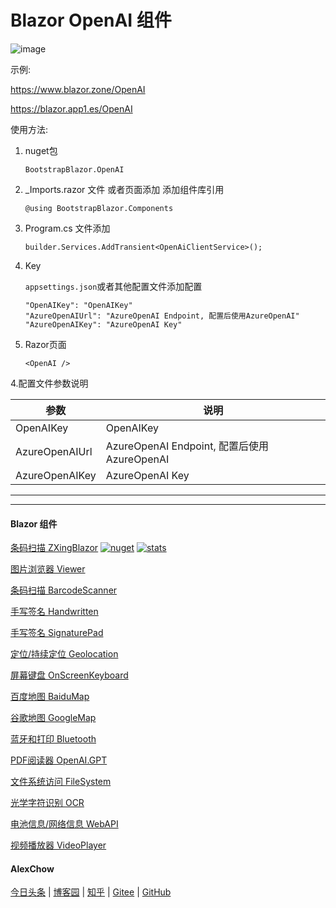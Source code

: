 # Blazor OpenAI 组件  

![image](https://user-images.githubusercontent.com/8428709/233230898-46dec124-cc61-4ffc-ba52-bd96da6e2b04.png)


示例:

https://www.blazor.zone/OpenAI

https://blazor.app1.es/OpenAI

使用方法:

1. nuget包

    ```
    BootstrapBlazor.OpenAI
    ```

2. _Imports.razor 文件 或者页面添加 添加组件库引用

    ```
    @using BootstrapBlazor.Components
    ```

3. Program.cs 文件添加

    ```
    builder.Services.AddTransient<OpenAiClientService>();
    ```

4. Key

    `appsettings.json`或者其他配置文件添加配置

    ```
    "OpenAIKey": "OpenAIKey"
    "AzureOpenAIUrl": "AzureOpenAI Endpoint, 配置后使用AzureOpenAI"
    "AzureOpenAIKey": "AzureOpenAI Key"
    ```

5. Razor页面

    ```
    <OpenAI />
    ```

4.配置文件参数说明 


|  参数   | 说明  |
|  ----  | ----  |
| OpenAIKey  | OpenAIKey |
| AzureOpenAIUrl  | AzureOpenAI Endpoint, 配置后使用AzureOpenAI |
| AzureOpenAIKey  | AzureOpenAI Key | 

---
 

---
#### Blazor 组件

[条码扫描 ZXingBlazor](https://www.nuget.org/packages/ZXingBlazor#readme-body-tab)
[![nuget](https://img.shields.io/nuget/v/ZXingBlazor.svg?style=flat-square)](https://www.nuget.org/packages/ZXingBlazor) 
[![stats](https://img.shields.io/nuget/dt/ZXingBlazor.svg?style=flat-square)](https://www.nuget.org/stats/packages/ZXingBlazor?groupby=Version)

[图片浏览器 Viewer](https://www.nuget.org/packages/BootstrapBlazor.Viewer#readme-body-tab)
  
[条码扫描 BarcodeScanner](Densen.Component.Blazor/BarcodeScanner.md)
   
[手写签名 Handwritten](Densen.Component.Blazor/Handwritten.md)

[手写签名 SignaturePad](https://www.nuget.org/packages/BootstrapBlazor.SignaturePad#readme-body-tab)

[定位/持续定位 Geolocation](https://www.nuget.org/packages/BootstrapBlazor.Geolocation#readme-body-tab)

[屏幕键盘 OnScreenKeyboard](https://www.nuget.org/packages/BootstrapBlazor.OnScreenKeyboard#readme-body-tab)

[百度地图 BaiduMap](https://www.nuget.org/packages/BootstrapBlazor.BaiduMap#readme-body-tab)

[谷歌地图 GoogleMap](https://www.nuget.org/packages/BootstrapBlazor.Maps#readme-body-tab)

[蓝牙和打印 Bluetooth](https://www.nuget.org/packages/BootstrapBlazor.Bluetooth#readme-body-tab)

[PDF阅读器 OpenAI.GPT](https://www.nuget.org/packages/BootstrapBlazor.OpenAI#readme-body-tab)

[文件系统访问 FileSystem](https://www.nuget.org/packages/BootstrapBlazor.FileSystem#readme-body-tab)

[光学字符识别 OCR](https://www.nuget.org/packages/BootstrapBlazor.OCR#readme-body-tab)

[电池信息/网络信息 WebAPI](https://www.nuget.org/packages/BootstrapBlazor.WebAPI#readme-body-tab)

[视频播放器 VideoPlayer](https://www.nuget.org/packages/BootstrapBlazor.VideoPlayer#readme-body-tab)

#### AlexChow

[今日头条](https://www.toutiao.com/c/user/token/MS4wLjABAAAAGMBzlmgJx0rytwH08AEEY8F0wIVXB2soJXXdUP3ohAE/?) | [博客园](https://www.cnblogs.com/densen2014) | [知乎](https://www.zhihu.com/people/alex-chow-54) | [Gitee](https://gitee.com/densen2014) | [GitHub](https://github.com/densen2014)
